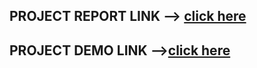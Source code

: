 
## PROJECT REPORT LINK --> [click here](https://drive.google.com/file/d/1xKHU6f1bpwmqMjmlbNjMfkQTdXMRthw2/view?usp=sharing)

## PROJECT DEMO LINK  -->[click here](https://youtu.be/YhV2gKwgd1U) 
